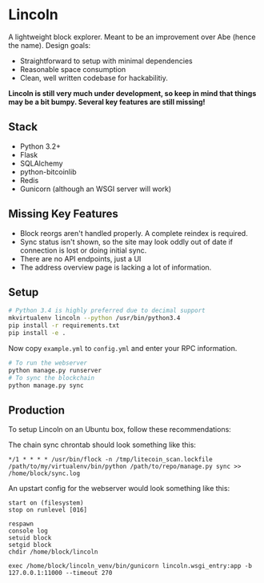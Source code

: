 Lincoln
==========

A lightweight block explorer. Meant to be an improvement over Abe (hence the
name). Design goals:

* Straightforward to setup with minimal dependencies
* Reasonable space consumption
* Clean, well written codebase for hackabilitiy.

**Lincoln is still very much under development, so keep in mind that things may
be a bit bumpy. Several key features are still missing!**

Stack
-----

* Python 3.2+
* Flask
* SQLAlchemy
* python-bitcoinlib
* Redis
* Gunicorn (although an WSGI server will work)

Missing Key Features
--------------------

* Block reorgs aren't handled properly. A complete reindex is required.
* Sync status isn't shown, so the site may look oddly out of date if connection
  is lost or doing initial sync.
* There are no API endpoints, just a UI
* The address overview page is lacking a lot of information.

Setup
-----

``` bash
# Python 3.4 is highly preferred due to decimal support
mkvirtualenv lincoln --python /usr/bin/python3.4
pip install -r requirements.txt
pip install -e .
```

Now copy `example.yml` to `config.yml` and enter your RPC information.

``` bash
# To run the webserver
python manage.py runserver
# To sync the blockchain
python manage.py sync
```

Production
----------

To setup Lincoln on an Ubuntu box, follow these recommendations:

The chain sync chrontab should look something like this:

```
*/1 * * * * /usr/bin/flock -n /tmp/litecoin_scan.lockfile /path/to/my/virtualenv/bin/python /path/to/repo/manage.py sync >> /home/block/sync.log
```

An upstart config for the webserver would look something like this:

```
start on (filesystem)
stop on runlevel [016]

respawn
console log
setuid block
setgid block
chdir /home/block/lincoln

exec /home/block/lincoln_venv/bin/gunicorn lincoln.wsgi_entry:app -b 127.0.0.1:11000 --timeout 270
```
